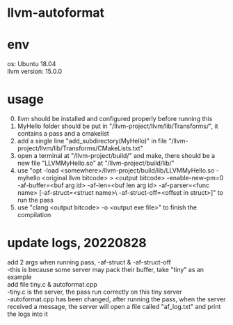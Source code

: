 # llvm-autoformat

# env
os: Ubuntu 18.04  
llvm version: 15.0.0

# usage
0. llvm should be installed and configured properly before running this  
1. MyHello folder should be put in "/llvm-project/llvm/lib/Transforms/", it contains a pass and a cmakelist  
2. add a single line "add_subdirectory(MyHello)" in file "/llvm-project/llvm/lib/Transforms/CMakeLists.txt"  
3. open a terminal at "/llvm-project/build/" and make, there should be a new file "LLVMMyHello.so" at "/llvm-project/build/lib/"  
4. use "opt -load \<somewhere\>/llvm-project/build/lib/LLVMMyHello.so -myhello \<original llvm bitcode\> \> \<output bitcode\> -enable-new-pm=0 -af-buffer=\<buf arg id\> -af-len=\<buf len arg id\> -af-parser=\<func name\> \[-af-struct=\<struct name\>\ -af-struct-off=\<offset in struct\>]" to run the pass  
5. use "clang \<output bitcode\> -o \<output exe file\>" to finish the compilation  
  
# update logs, 20220828  
add 2 args when running pass, -af-struct & -af-struct-off  
-this is because some server may pack their buffer, take "tiny" as an example  
add file tiny.c & autoformat.cpp  
-tiny.c is the server, the pass run correctly on this tiny server  
-autoformat.cpp has been changed, after running the pass, when the server received a message, the server will open a file called "af_log.txt" and print the logs into it  
